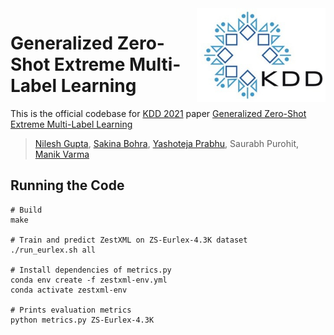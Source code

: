 <img src="KDD_Logo.jpg" height="150" align="right"/>

# Generalized Zero-Shot Extreme Multi-Label Learning
This is the official codebase for [KDD 2021](https://www.kdd.org/kdd2021/) paper [Generalized Zero-Shot Extreme Multi-Label Learning](http://manikvarma.org/pubs/gupta21.pdf)
> [Nilesh Gupta](https://nilesh2797.github.io/), [Sakina Bohra](https://www.linkedin.com/in/sakina-bohra-aa46b174/?originalSubdomain=in), [Yashoteja Prabhu](https://vervenumen.github.io/), Saurabh Purohit, [Manik Varma](http://manikvarma.org/)

## Running the Code
```console
# Build
make

# Train and predict ZestXML on ZS-Eurlex-4.3K dataset
./run_eurlex.sh all

# Install dependencies of metrics.py
conda env create -f zestxml-env.yml
conda activate zestxml-env

# Prints evaluation metrics
python metrics.py ZS-Eurlex-4.3K
```
